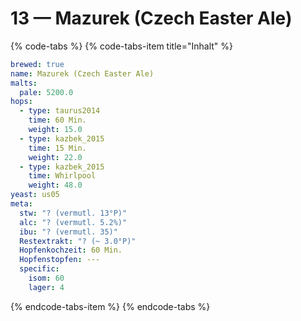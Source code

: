 # 13 — Mazurek \(Czech Easter Ale\)

{% code-tabs %}
{% code-tabs-item title="Inhalt" %}
```yaml
brewed: true
name: Mazurek (Czech Easter Ale)
malts:
  pale: 5200.0
hops:
  - type: taurus2014
    time: 60 Min.
    weight: 15.0
  - type: kazbek_2015
    time: 15 Min.
    weight: 22.0
  - type: kazbek_2015
    time: Whirlpool
    weight: 48.0
yeast: us05
meta:
  stw: "? (vermutl. 13°P)"
  alc: "? (vermutl. 5.2%)"
  ibu: "? (vermutl. 35)"
  Restextrakt: "? (~ 3.0°P)"
  Hopfenkochzeit: 60 Min.
  Hopfenstopfen: ---
  specific:
    isom: 60
    lager: 4
```
{% endcode-tabs-item %}
{% endcode-tabs %}

